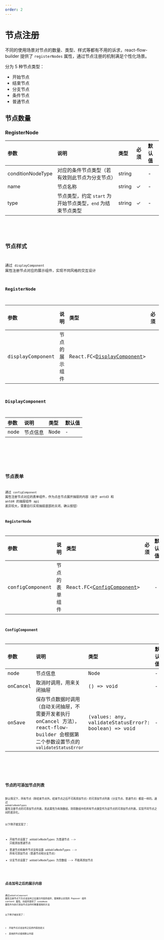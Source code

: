 ```yaml
---
order: 2
---
```


# 节点注册

不同的使用场景对节点的数量、类型、样式等都有不用的诉求，react-flow-builder 提供了 `registerNodes` 属性，通过节点注册的机制满足个性化场景。

分为 5 种节点类型：

- 开始节点
- 结束节点
- 分支节点
- 条件节点
- 普通节点

## 节点数量

### RegisterNode

| 参数              | 说明                                                        | 类型   | 必须 | 默认值 |
| :---------------- | :---------------------------------------------------------- | :----- | :--- | :----- |
| conditionNodeType | 对应的条件节点类型（若有效则此节点为分支节点）              | string |      | -      |
| name              | 节点名称                                                    | string | ✓    | -      |
| type              | 节点类型，约定 `start` 为开始节点类型，`end` 为结束节点类型 | string | ✓    | -      |

<br>

<code src="./demo/node/register/index.tsx" />

## 节点样式

通过 `displayComponent` 属性注册节点对应的展示组件，实现不同风格的交互设计

### RegisterNode

| 参数             | 说明           | 类型                                              | 必须 | 默认值 |
| :--------------- | :------------- | :------------------------------------------------ | :--- | :----- |
| displayComponent | 节点的展示组件 | React.FC\<[DisplayComponent](#displaycomponent)\> |      | -      |

### DisplayComponent

| 参数 | 说明     | 类型 | 默认值 |
| :--- | :------- | :--- | :----- |
| node | 节点信息 | Node | -      |

<br>

<code src="./demo/node/display/index.tsx" />

## 节点表单

通过 `configComponent` 属性注册节点对应的表单组件，作为点击节点展开抽屉的内容（由于 antd3 和 antd4 的抽屉组件 api 差异较大，需要自行实现抽屉底部的关闭、确认按钮）

### RegisterNode

| 参数            | 说明           | 类型                                            | 必须 | 默认值 |
| :-------------- | :------------- | :---------------------------------------------- | :--- | :----- |
| configComponent | 节点的表单组件 | React.FC\<[ConfigComponent](#configcomponent)\> |      | -      |

### ConfigComponent

| 参数     | 说明                                                                                                                                    | 类型                                                 | 默认值 |
| :------- | :-------------------------------------------------------------------------------------------------------------------------------------- | :--------------------------------------------------- | :----- |
| node     | 节点信息                                                                                                                                | Node                                                 | -      |
| onCancel | 取消时调用，用来关闭抽屉                                                                                                                | () => void                                           | -      |
| onSave   | 保存节点数据时调用（自动关闭抽屉，不需要开发者执行 onCancel 方法），react-flow-builder 会根据第二个参数设置节点的 `validateStatusError` | (values: any, validateStatusError?: boolean) => void | -      |

<br>

<code src="./demo/node/form/index.tsx" />

## 节点的可添加节点列表

默认情况下，所有节点（除结束节点外，结束节点之后不可再添加节点）的可添加节点列表（分支节点、普通节点）都是一样的。通过 `addableNodeTypes` 属性注册节点的可添加节点列表，若此属性为有效数组，则将数组中的所有节点类型作为该节点的可添加节点列表，实现不同节点之间的差异化。

以下例子就实现了：

- 开始节点设置了 addableNodeTypes 为普通节点 --> 只能添加普通节点
- 普通节点和条件节点没有设置 addableNodeTypes --> 所有可添加节点（普通节点和分支节点）
- 分支节点设置了 addableNodeTypes 为空数组 --> 不能再添加节点

<code src="./demo/node/addableNodeTypes/index.tsx" />

## 点击加号之后的展示内容

通过`addableComponent` 属性注册节点下方点击加号之后展示内容的组件，替换默认实现的 Popover 组件 content 属性。向组件提供了 `onAddNode` 属性作为执行添加节点动作时需要调用的方法

以下例子就实现了：

- 开始节点点击加号之后的内容自定义
- 其他的节点使用默认内容

<code src="./demo/node/addableComponent/index.tsx" />
